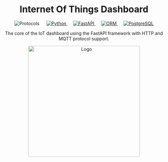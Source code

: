 <h1 align="center">Internet Of Things Dashboard</h1>

<p align="center">
<a>
    <img src="https://img.shields.io/badge/MQTT-HTTP-red" alt="Protocols">
</a>
&emsp;
<a href="https://www.python.org/">
    <img src="https://img.shields.io/badge/Python:_3.10+-0?logo=python&labelColor=grey&color=blue&logoColor=white" alt="Python">
</a>
&emsp;
<a href="https://fastapi.tiangolo.com/">
    <img src="https://img.shields.io/badge/FastAPI-0?logo=fastapi&labelColor=grey&color=007a6c&logoColor=white" alt="FastAPI">
</a>
&emsp;
<a href="https://tortoise.github.io/">
    <img src="https://img.shields.io/badge/ORM-Tortoise-orange?labelColor=grey" alt="ORM">
</a>
&emsp;
<a href="https://www.postgresql.org/">
    <img src="https://img.shields.io/badge/PSQL-0?logo=postgresql&labelColor=grey&color=blue&logoColor=white" alt="PostgreSQL">
</a>
</p>

<p align="center">The core of the IoT dashboard using the FastAPI framework with HTTP and MQTT protocol support.</p>

<p align="center"> 
  <img src="https://github.com/Mohsen-Khodabakhshi/iot-dashboard/assets/logo.png" alt="Logo" width="350" height="350">
</p>

